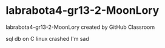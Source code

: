 # labrabota4-gr13-2-MoonLory
labrabota4-gr13-2-MoonLory created by GitHub Classroom

sql db on C
linux crashed
I'm sad

